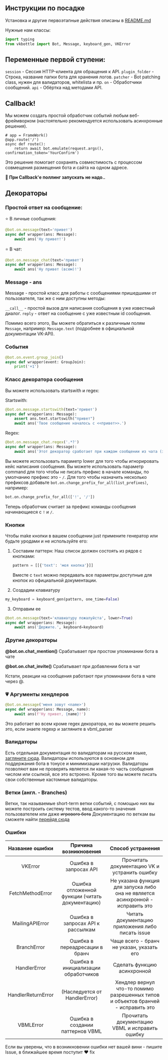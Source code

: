 ## Инструкции по посадке

Установка и другие первоэтапные действия описаны в [README.md](/README.md)

Нужные нам классы:

```python
import typing
from vkbottle import Bot, Message, keyboard_gen, VKError
```

## Переменные первой ступени:

`session` - Сессия HTTP-клиента для обращения к API.
`plugin_folder` - Строка, название папки бота для хранения логов.
`patcher` -  Bot patching class, нужен для валидаторов, whitelistа и пр.
`on` - Обработчики сообщений.
`api` - Обёртка над методами API.

## Callback!

Мы можем создать простой обработчик событий любым веб-фреймворком (настоятельно рекомендуется использовать асинхронные решения).

```
# app = FrameWork()
@app.route('/')
async def route():
    return await bot.emulate(request.args(), confirmation_token='YourConfirm')
```

Это решение помогает сохранять совместимость с процессом совмещения размещения бота и сайта на одном адресе.

**:cowboy_hat_face: При Callback'е поллинг запускать не надо..**

## Декораторы

### Простой ответ на сообщение:

:star: В личные сообщения:

```python
@bot.on.message(text='привет')
async def wrapper(ans: Message):
    await ans('Ну привет!')
```

:star: В чат:

```python
@bot.on.message_chat(text='привет')
async def wrapper(ans: Message):
    await ans('Ну привет (всем)!')
```

### Message - ans

Message - простой класс для работы с сообщениями пришедшими от пользователя, так же с ним доступны методы:  

`__call__` - простой вызов для написания сообщения в уже известный диалог.
`reply` - ответ на сообщение с уже известным id сообщения.

Помимо всего этого, Вы можете обратиться к различным полям `Message`, например: `Message.text` (подробнее в официальной документации VK-API).

### События

```python
@bot.on.event.group_join()
async def wrapper(event: GroupJoin):
    print('+1')
```

### Класс декоратора сообщения

Вы можете использовать startswith и regex:

Startswith:

```python
@bot.on.message.startswith(text='привет')
async def wrapper(ans: Message):
    assert ans.text.startswith("привет")
    await ans('Твое сообщение началось с <<привет>>.')
```

Regex:

```python
@bot.on.message_chat.regex('.*?')
async def wrapper(ans: Message):
    await ans('Этот декоратор сработает при каждом сообщении из чата (зачем?).')
```

Вы можете использовать параметр lower для того чтобы игнорировать кейс написания сообщения.
Вы можете использовать параметр command для того чтобы не писать префикс в начале команды, по умолчанию префикс это - `/`.
Для того чтобы назначить несколько префиксов добавьте `bot.on.change_prefix_for_all(list_prefixes)`, например:

```python
bot.on.change_prefix_for_all(['!', '/'])
```

Теперь обработчик считает за префикс команды сообщения начинающиеся с `!` и `/`.

### Кнопки

Чтобы make кнопки в вашем сообщении just примените генератор или будьте уродами и не используйте его:

1) Составим паттерн:
   Наш список должен состоять из рядов с кнопками:  
   
   ```python
   pattern = [[{'text': 'моя кнопка'}]]
   ```
   
   Вместе с `text` можно передавать все параметры доступные для кнопок из официальной документации.

2) Создадим клавиатуру

```python
my_keyboard = keyboard_gen(pattern, one_time=False)
```

3) Отправим ее

```python
@bot.on.message(text='клавиатуру пожалуйста', lower=True)
async def wrapper(ans: Message):
    await ans('Держите.', keyboard=keyboard)
```

### Другие декораторы

**@bot.on.chat_mention()**
Срабатывает при простом упоминании бота в чате

**@bot.on.chat_invite()**
Срабатывает при добавлении бота в чат

Кстати, реакции на сообщения работают при упоминании бота в чате через @.

### :heartpulse: Аргументы хендлеров

```python
@bot.on.message('меня зовут <name>')
async def wrapper(ans: Message, name):
    await ans(f'Ну привет, {name}!')
```

Это работает во всем кроме regex декоратора, но вы можете решить это, если знаете regexp и загляните в vbml_parser  

### Валидаторы

Есть отдельная документация по валидаторам на русском языке, [загляните сюда](/docs/validators-docs.md).
Валидаторы используются в основном для поддержания бота в тонусе и минимизации нагрузки. Валидаторы позволяют вам не проверять является ли какая-то часть сообщения числом или ссылкой, все это встроено. Кроме того вы можете писать свои собственные кастомные валидаторы.

### Ветки (англ. - Branches)

Ветки, так называемые short-term ветки событий, с помощью них вы можете построить систему тестов, ввод какого-то значения пользователем или даже ~~игрового бота~~
Документацию по веткам вы сможете найти [перейдя сюда](/docs/branches.ru.md)

### Ошибки

| Название ошибки    | Причина возникновения                           | Способ устранения                                                                 |
|:------------------:|:-----------------------------------------------:|:---------------------------------------------------------------------------------:|
| VKError            | Ошибка в запросах API                           | Прочитать документацию VK и устранить ошибку                                      |
| FetchMethodError   | Ошибка отложенной функции (читать документацию) | Не указана функция для запуска либо она не является асинхронной - исправить это   |
| MailingAPIError    | Ошибка в запросах API к рассылкам               | Читать документацию приложения либо писать issue                                  |
| BranchError        | Ошибка в переадресации в бранч                  | Чаще всего - бранч не указан, указать его                                         |
| HandlerError       | Ошибка в инициализации обработчиков             | Сделать функцию асинхронной                                                       |
| HandlerReturnError | (Наследуется от HandlerError)                   | Хендлер вернул что-то помимо разрешенных типов и объектов бранчей - исправить это |
| VBMLError          | Ошибка в создании паттернов VBML                | Прочитать документацию VBML и исправить ошибку                                    |

Если вы уверены, что в возникновении ошибки нет вашей вини - пишите Issue, в ближайшее время поступит :heart: fix
